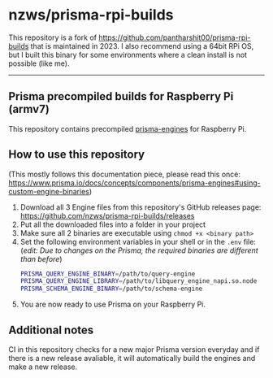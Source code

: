 # nzws/prisma-rpi-builds

This repository is a fork of https://github.com/pantharshit00/prisma-rpi-builds that is maintained in 2023.
I also recommend using a 64bit RPi OS, but I built this binary for some environments where a clean install is not possible (like me).

---

## Prisma precompiled builds for Raspberry Pi (armv7)

This repository contains precompiled [prisma-engines](https://github.com/prisma/prisma-engines) for Raspberry Pi.

## How to use this repository

(This mostly follows this documentation piece, please read this once: https://www.prisma.io/docs/concepts/components/prisma-engines#using-custom-engine-binaries)

1. Download all 3 Engine files from this repository's GitHub releases page: https://github.com/nzws/prisma-rpi-builds/releases
2. Put all the downloaded files into a folder in your project
3. Make sure all 2 binaries are executable using `chmod +x <binary path>`
4. Set the following environment variables in your shell or in the `.env` file: (_edit: Due to changes on the Prisma, the required binaries are different than before_)
   ```sh
   PRISMA_QUERY_ENGINE_BINARY=/path/to/query-engine
   PRISMA_QUERY_ENGINE_LIBRARY=/path/to/libquery_engine_napi.so.node
   PRISMA_SCHEMA_ENGINE_BINARY=/path/to/schema-engine
   ```
5. You are now ready to use Prisma on your Raspberry Pi.

## Additional notes

CI in this repository checks for a new major Prisma version everyday and if there is a new release avaliable, it will automatically build the engines and make a new release.
